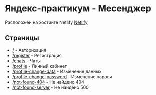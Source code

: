 
# Яндекс-практикум - Месенджер

Расположен на хостинге Netlify [Netlify](https://deploy--exquisite-malabi-51274c.netlify.app/)

## Страницы

- [/](https://deploy--exquisite-malabi-51274c.netlify.app/) - Авторизация
- [/register](https://deploy--exquisite-malabi-51274c.netlify.app/register) - Регистрация
- [/chats](https://deploy--exquisite-malabi-51274c.netlify.app/chats) - Чаты
- [/profile](https://deploy--exquisite-malabi-51274c.netlify.app/profile) - Личный кабинет
- [/profile-change-data](https://deploy--exquisite-malabi-51274c.netlify.app/profile-change-data) - Изменение данных
- [/profile-change-password](https://deploy--exquisite-malabi-51274c.netlify.app/profile-change-password) - Изменение пароля
- [/not-found-404](https://deploy--exquisite-malabi-51274c.netlify.app/not-found-404) - Не найдено 404
- [/not-found-server](https://deploy--exquisite-malabi-51274c.netlify.app/not-found-server) - Не найдено 500